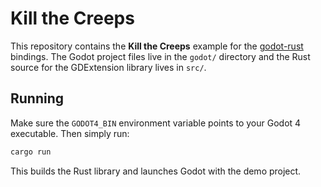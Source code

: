 # Kill the Creeps

This repository contains the **Kill the Creeps** example for the
[godot-rust](https://github.com/godot-rust/gdext) bindings. The Godot
project files live in the `godot/` directory and the Rust source for the
GDExtension library lives in `src/`.

## Running

Make sure the `GODOT4_BIN` environment variable points to your Godot 4
executable. Then simply run:

```bash
cargo run
```

This builds the Rust library and launches Godot with the demo project.
